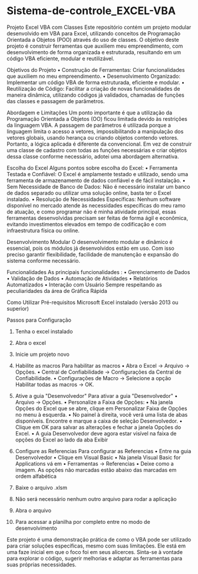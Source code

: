 # Sistema-de-controle_EXCEL-VBA

Projeto Excel VBA com Classes
Este repositório contém um projeto modular desenvolvido em VBA para Excel, utilizando conceitos de Programação Orientada a Objetos (POO) através do uso de classes.
O objetivo deste projeto é construir ferramentas que auxiliem meu empreendimento, com desenvolvimento de forma organizada e estruturada, resultando em um código VBA eficiente, modular e reutilizável.

Objetivos do Projeto
•	Construção de Ferramentas: Criar funcionalidades que auxiliem no meu empreendimento.
•	Desenvolvimento Organizado: Implementar um código VBA de forma estruturada, eficiente e modular.
•	Reutilização de Código: Facilitar a criação de novas funcionalidades de maneira dinâmica, utilizando códigos já validados, chamadas de funções das classes e passagem de parâmetros.

Abordagem e Limitações
Um ponto importante é que a utilização da Programação Orientada a Objetos (OO) ficou limitada devido às restrições da linguagem VBA. A passagem de parâmetros é utilizada porque a linguagem limita o acesso a vetores, impossibilitando a manipulação dos vetores globais, usando herança ou criando objetos contendo vetores.
Portanto, a lógica aplicada é diferente da convencional. Em vez de construir uma classe de cadastro com todas as funções necessárias e criar objetos dessa classe conforme necessário, adotei uma abordagem alternativa.

Escolha do Excel
Alguns pontos sobre escolha do Excel:
•	Ferramenta Testada e Confiável: O Excel é amplamente testado e utilizado, sendo uma ferramenta de armazenamento de dados confiável e de fácil instalação.
•	Sem Necessidade de Banco de Dados: Não é necessário instalar um banco de dados separado ou utilizar uma solução online, basta ter o Excel instalado.
•	Resolução de Necessidades Específicas: Nenhum software disponível no mercado atende às necessidades específicas do meu ramo de atuação, e como programar não é minha atividade principal, essas ferramentas desenvolvidas precisam ser feitas de forma ágil e econômica, evitando investimentos elevados em tempo de codificação e com infraestrutura física ou online.




Desenvolvimento Modular
O desenvolvimento modular e dinâmico é essencial, pois os módulos já desenvolvidos estão em uso. Com isso preciso garantir flexibilidade, facilidade de manutenção e expansão do sistema conforme necessário.

Funcionalidades
As principais funcionalidades :
•	Gerenciamento de Dados
•	Validação de Dados
•	Automação de Atividades 
•	Relatórios Automatizados
•	Interação com Usuário
Sempre respeitando as peculiaridades da área de Gráfica Rápida

Como Utilizar
Pré-requisitos
Microsoft Excel instalado (versão 2013 ou superior)

Passos para Configuração
1.	Tenha o excel instalado
2.	Abra o excel
3.	Inicie um projeto novo
4.	Habilite as macros
Para habilitar as macros
•	Abra o Excel -> Arquivo -> Opções.
•	Central de Confiabilidade -> Configurações da Central de Confiabilidade.
•	Configurações de Macro -> Selecione a opção Habilitar todas as macros -> OK.

5.	Ative a guia "Desenvolvedor" 
Para ativar a guia "Desenvolvedor"
•	Arquivo -> Opções.
•	Personalize a Faixa de Opções:
•	Na janela Opções do Excel que se abre, clique em Personalizar Faixa de Opções no menu à esquerda.
•	No painel à direita, você verá uma lista de abas disponíveis. Encontre e marque a caixa de seleção Desenvolvedor.
•	Clique em OK para salvar as alterações e fechar a janela Opções do Excel.
•	A guia Desenvolvedor deve agora estar visível na faixa de opções do Excel ao lado da aba Exibir

6.	Configure as Referencias
Para configurar as Referencias
•	Entre na guia Desenvolvedor
•	Clique em Visual Basic 
•	Na janela Visual Basic for Applications vá em
•	Ferramentas -> Referencias
•	Deixe como a imagem. As opções não marcadas estão abaixo das marcadas em ordem alfabética


7.	Baixe o arquivo .xlsm
8.	Não será necessário nenhum outro arquivo para rodar a aplicação
9.	Abra o arquivo
10.	Para acessar a planilha por completo entre no modo de desenvolvimento

Este projeto é uma demonstração prática de como o VBA pode ser utilizado para criar soluções específicas, mesmo com suas limitações. Ele está em uma faze inicial em que o foco foi em seus alicerces.
Sinta-se à vontade para explorar o código, sugerir melhorias e adaptar as ferramentas para suas próprias necessidades.
